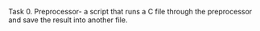 Task 0. Preprocessor- a script that runs a C file through the preprocessor and save the result into another file.
